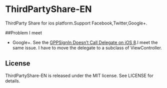 # ThirdPartyShare-EN
ThirdParty Share for ios platform.Support Facebook,Twitter,Google+.

##Problem I meet
- Google+. See the [GPPSignIn Doesn’t Call Delegate on iOS 8](https://code.google.com/p/google-plus-platform/issues/detail?id=901).I meet the same issue. I have to move the delegate to a subclass of ViewController.

## License

ThirdPartyShare-EN is released under the MIT license. See LICENSE for details.

